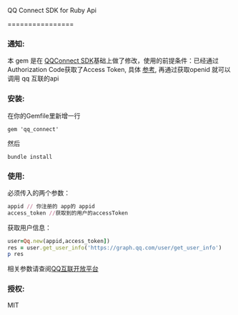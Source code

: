 QQ Connect SDK for Ruby Api


================

### 通知:

本 gem 是在 [QQConnect SDK](https://github.com/046569/qq)基础上做了修改，使用的前提条件：已经通过Authorization Code获取了Access Token, 具体 [参考](http://wiki.connect.qq.com/%E4%BD%BF%E7%94%A8authorization_code%E8%8E%B7%E5%8F%96access_token
), 再通过获取openid 就可以调用 qq 互联的api

### 安装:

在你的Gemfile里新增一行

`gem 'qq_connect'`

然后

`bundle install`

### 使用:

必须传入的两个参数：

```Ruby
appid // 你注册的 app的 appid
access_token //获取到的用户的accessToken
```
获取用户信息：

```Ruby
user=Qq.new(appid,access_token])
res = user.get_user_info('https://graph.qq.com/user/get_user_info')
p res
```

相关参数请查阅[QQ互联开放平台](http://connect.qq.com/intro/login/)


### 授权:

MIT
